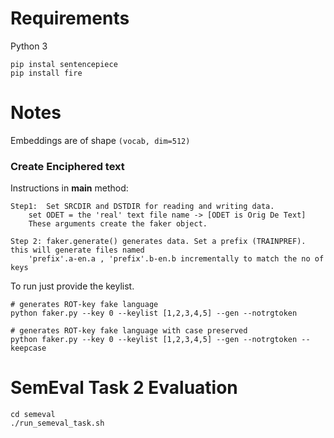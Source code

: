 # Requirements
Python 3
```
pip instal sentencepiece
pip install fire
```

# Notes
Embeddings are of shape `(vocab, dim=512)`

### Create Enciphered text
Instructions in __main__ method:
```
Step1:  Set SRCDIR and DSTDIR for reading and writing data.
    set ODET = the 'real' text file name -> [ODET is Orig De Text]
    These arguments create the faker object.

Step 2: faker.generate() generates data. Set a prefix (TRAINPREF). this will generate files named
    'prefix'.a-en.a , 'prefix'.b-en.b incrementally to match the no of keys
```

To run just provide the keylist. 
```
# generates ROT-key fake language  
python faker.py --key 0 --keylist [1,2,3,4,5] --gen --notrgtoken

# generates ROT-key fake language with case preserved 
python faker.py --key 0 --keylist [1,2,3,4,5] --gen --notrgtoken --keepcase

```

# SemEval Task 2 Evaluation

```
cd semeval
./run_semeval_task.sh
```
